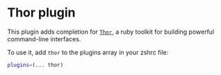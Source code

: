 # Thor plugin

This plugin adds completion for [`Thor`](http://whatisthor.com/), a ruby toolkit
for building powerful command-line interfaces.

To use it, add `thor` to the plugins array in your zshrc file:

```zsh
plugins=(... thor)
```
